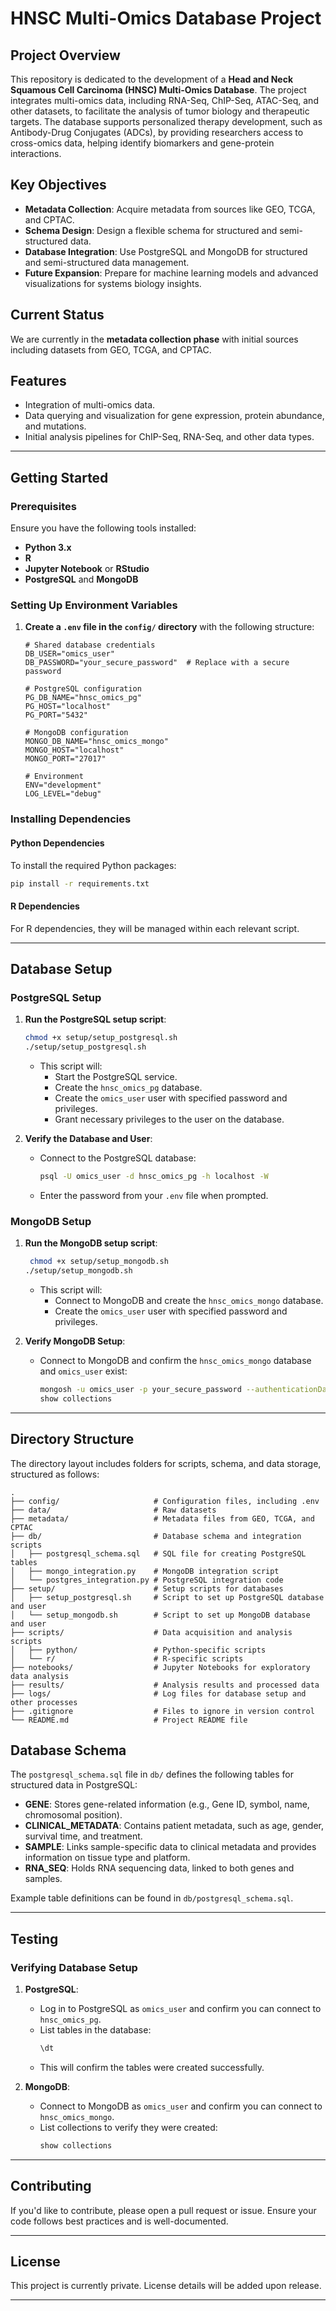 # HNSC Multi-Omics Database Project

## Project Overview

This repository is dedicated to the development of a **Head and Neck Squamous Cell Carcinoma (HNSC) Multi-Omics Database**. The project integrates multi-omics data, including RNA-Seq, ChIP-Seq, ATAC-Seq, and other datasets, to facilitate the analysis of tumor biology and therapeutic targets. The database supports personalized therapy development, such as Antibody-Drug Conjugates (ADCs), by providing researchers access to cross-omics data, helping identify biomarkers and gene-protein interactions.

## Key Objectives
- **Metadata Collection**: Acquire metadata from sources like GEO, TCGA, and CPTAC.
- **Schema Design**: Design a flexible schema for structured and semi-structured data.
- **Database Integration**: Use PostgreSQL and MongoDB for structured and semi-structured data management.
- **Future Expansion**: Prepare for machine learning models and advanced visualizations for systems biology insights.

## Current Status
We are currently in the **metadata collection phase** with initial sources including datasets from GEO, TCGA, and CPTAC.

## Features
- Integration of multi-omics data.
- Data querying and visualization for gene expression, protein abundance, and mutations.
- Initial analysis pipelines for ChIP-Seq, RNA-Seq, and other data types.

---

## Getting Started

### Prerequisites

Ensure you have the following tools installed:
- **Python 3.x**
- **R**
- **Jupyter Notebook** or **RStudio**
- **PostgreSQL** and **MongoDB**

### Setting Up Environment Variables

1. **Create a `.env` file in the `config/` directory** with the following structure:
   ```plaintext
   # Shared database credentials
   DB_USER="omics_user"
   DB_PASSWORD="your_secure_password"  # Replace with a secure password

   # PostgreSQL configuration
   PG_DB_NAME="hnsc_omics_pg"
   PG_HOST="localhost"
   PG_PORT="5432"

   # MongoDB configuration
   MONGO_DB_NAME="hnsc_omics_mongo"
   MONGO_HOST="localhost"
   MONGO_PORT="27017"

   # Environment
   ENV="development"
   LOG_LEVEL="debug"
   ```

### Installing Dependencies

#### Python Dependencies
To install the required Python packages:
```bash
pip install -r requirements.txt
```

#### R Dependencies
For R dependencies, they will be managed within each relevant script.

---

## Database Setup

### PostgreSQL Setup

1. **Run the PostgreSQL setup script**:
   ```bash
   chmod +x setup/setup_postgresql.sh
   ./setup/setup_postgresql.sh
   ```
   - This script will:
     - Start the PostgreSQL service.
     - Create the `hnsc_omics_pg` database.
     - Create the `omics_user` user with specified password and privileges.
     - Grant necessary privileges to the user on the database.

2. **Verify the Database and User**:
   - Connect to the PostgreSQL database:
     ```bash
     psql -U omics_user -d hnsc_omics_pg -h localhost -W
     ```
   - Enter the password from your `.env` file when prompted.

### MongoDB Setup

1. **Run the MongoDB setup script**:
   ```bash
    chmod +x setup/setup_mongodb.sh
   ./setup/setup_mongodb.sh
   ```
   - This script will:
     - Connect to MongoDB and create the `hnsc_omics_mongo` database.
     - Create the `omics_user` user with specified password and privileges.

2. **Verify MongoDB Setup**:
   - Connect to MongoDB and confirm the `hnsc_omics_mongo` database and `omics_user` exist:
     ```bash
     mongosh -u omics_user -p your_secure_password --authenticationDatabase hnsc_omics_mongo
     show collections
     ```

---

## Directory Structure

The directory layout includes folders for scripts, schema, and data storage, structured as follows:

```plaintext
.
├── config/                     # Configuration files, including .env
├── data/                       # Raw datasets
├── metadata/                   # Metadata files from GEO, TCGA, and CPTAC
├── db/                         # Database schema and integration scripts
│   ├── postgresql_schema.sql   # SQL file for creating PostgreSQL tables
│   ├── mongo_integration.py    # MongoDB integration script
│   └── postgres_integration.py # PostgreSQL integration code
├── setup/                      # Setup scripts for databases
│   ├── setup_postgresql.sh     # Script to set up PostgreSQL database and user
│   └── setup_mongodb.sh        # Script to set up MongoDB database and user
├── scripts/                    # Data acquisition and analysis scripts
│   ├── python/                 # Python-specific scripts
│   └── r/                      # R-specific scripts
├── notebooks/                  # Jupyter Notebooks for exploratory data analysis
├── results/                    # Analysis results and processed data
├── logs/                       # Log files for database setup and other processes
├── .gitignore                  # Files to ignore in version control
└── README.md                   # Project README file
```

## Database Schema

The `postgresql_schema.sql` file in `db/` defines the following tables for structured data in PostgreSQL:

- **GENE**: Stores gene-related information (e.g., Gene ID, symbol, name, chromosomal position).
- **CLINICAL_METADATA**: Contains patient metadata, such as age, gender, survival time, and treatment.
- **SAMPLE**: Links sample-specific data to clinical metadata and provides information on tissue type and platform.
- **RNA_SEQ**: Holds RNA sequencing data, linked to both genes and samples.

Example table definitions can be found in `db/postgresql_schema.sql`.

---

## Testing

### Verifying Database Setup

1. **PostgreSQL**:
   - Log in to PostgreSQL as `omics_user` and confirm you can connect to `hnsc_omics_pg`.
   - List tables in the database:
     ```sql
     \dt
     ```
   - This will confirm the tables were created successfully.

2. **MongoDB**:
   - Connect to MongoDB as `omics_user` and confirm you can connect to `hnsc_omics_mongo`.
   - List collections to verify they were created:
     ```javascript
     show collections
     ```

---

## Contributing

If you'd like to contribute, please open a pull request or issue. Ensure your code follows best practices and is well-documented.

---

## License

This project is currently private. License details will be added upon release.

---
